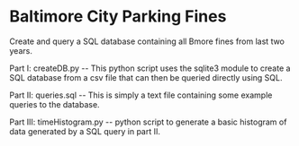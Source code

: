 # Baltimore City Parking Fines
Create and query a SQL database containing all Bmore fines from last two years.

Part I: createDB.py -- 
  This python script uses the sqlite3 module to create a SQL database from a csv file that can then be queried directly using SQL.

Part II: queries.sql -- 
  This is simply a text file containing some example queries to the database.

Part III: timeHistogram.py -- 
  python script to generate a basic histogram of data generated by a SQL query in part II.
